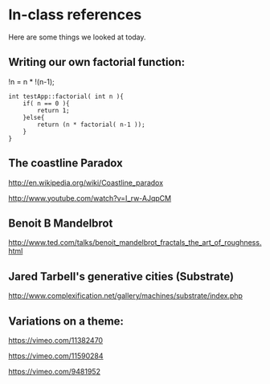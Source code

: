 In-class references
========
Here are some things we looked at today.

Writing our own factorial function:
------
!n = n * !(n-1);

	int testApp::factorial( int n ){
	    if( n == 0 ){
	        return 1;
	    }else{
	        return (n * factorial( n-1 ));
	    }   
	}

The coastline Paradox
--------
http://en.wikipedia.org/wiki/Coastline_paradox

http://www.youtube.com/watch?v=I_rw-AJqpCM

Benoit B Mandelbrot
---------
http://www.ted.com/talks/benoit_mandelbrot_fractals_the_art_of_roughness.html

Jared Tarbell's generative cities (Substrate)
----------
http://www.complexification.net/gallery/machines/substrate/index.php

Variations on a theme:
--------
https://vimeo.com/11382470

https://vimeo.com/11590284

https://vimeo.com/9481952